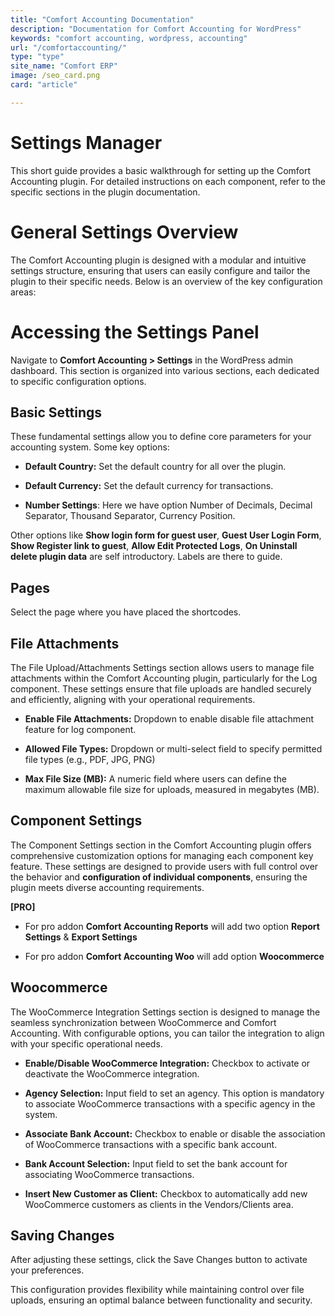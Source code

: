 ```yaml
---
title: "Comfort Accounting Documentation"
description: "Documentation for Comfort Accounting for WordPress"
keywords: "comfort accounting, wordpress, accounting"
url: "/comfortaccounting/"
type: "type"
site_name: "Comfort ERP"
image: /seo_card.png
card: "article"

---
```


# Settings Manager

This short guide provides a basic walkthrough for setting up the Comfort Accounting plugin. For detailed instructions on each component, refer to the specific sections in the plugin documentation.

# General Settings Overview #
The Comfort Accounting plugin is designed with a modular and intuitive settings structure, ensuring that users can easily configure and tailor the plugin to their specific needs. Below is an overview of the key configuration areas:

# Accessing the Settings Panel #
Navigate to **Comfort Accounting > Settings** in the WordPress admin dashboard. This section is organized into various sections, each dedicated to specific configuration options.

## Basic Settings ##
These fundamental settings allow you to define core parameters for your accounting system. Some key options:

+ **Default Country:** Set the default country for all over the plugin.

+ **Default Currency:** Set the default currency for transactions.

+ **Number Settings**: Here we have option Number of Decimals, Decimal Separator, Thousand Separator, Currency Position.

Other options like **Show login form for guest user**, **Guest User Login Form**, **Show Register link to guest**, **Allow Edit Protected Logs**, **On Uninstall delete plugin data** are self introductory. Labels are there to guide.

## Pages ##
Select the page where you have placed the shortcodes.

## File Attachments ##
The File Upload/Attachments Settings section allows users to manage file attachments within the Comfort Accounting plugin, particularly for the Log component. These settings ensure that file uploads are handled securely and efficiently, aligning with your operational requirements.

+ **Enable File Attachments:** Dropdown to enable disable file attachment feature for log component.

+ **Allowed File Types:** Dropdown or multi-select field to specify permitted file types (e.g., PDF, JPG, PNG)

+ **Max File Size (MB):** A numeric field where users can define the maximum allowable file size for uploads, measured in megabytes (MB).

## Component Settings ##
The Component Settings section in the Comfort Accounting plugin offers comprehensive customization options for managing each component key feature. These settings are designed to provide users with full control over the behavior and **configuration of individual components**, ensuring the plugin meets diverse accounting requirements.

**[PRO]**
+ For pro addon **Comfort Accounting Reports** will add two option **Report Settings** & **Export Settings**

+ For pro addon **Comfort Accounting Woo** will add option **Woocommerce**

## Woocommerce ##
The WooCommerce Integration Settings section is designed to manage the seamless synchronization between WooCommerce and Comfort Accounting. With configurable options, you can tailor the integration to align with your specific operational needs.

+ **Enable/Disable WooCommerce Integration:** Checkbox to activate or deactivate the WooCommerce integration.

+ **Agency Selection:** Input field to set an agency. This option is mandatory to associate WooCommerce transactions with a specific agency in the system.

+ **Associate Bank Account:** Checkbox to enable or disable the association of WooCommerce transactions with a specific bank account.

+ **Bank Account Selection:** Input field to set the bank account for associating WooCommerce transactions.

+ **Insert New Customer as Client:** Checkbox to automatically add new WooCommerce customers as clients in the Vendors/Clients area.

## Saving Changes ##
After adjusting these settings, click the Save Changes button to activate your preferences.

This configuration provides flexibility while maintaining control over file uploads, ensuring an optimal balance between functionality and security.



